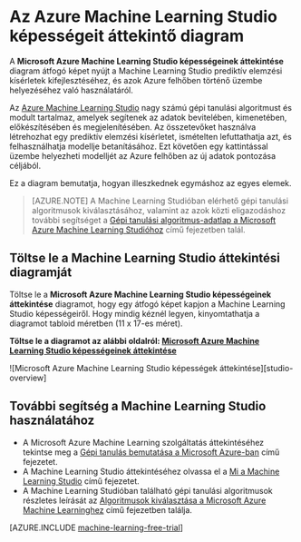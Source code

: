 <properties
    pageTitle="A Machine Learning Studio képességeit áttekintő diagram | Microsoft Azure"
    description="A Studio prediktív elemzési kísérletek kifejlesztéséhez, és azok Azure felhőben történő üzembe helyezéséhez való használatát bemutató nyomtatható diagram az Azure Machine Learning Studio képességeiről."
    keywords="machine learning studio,overview diagram,download"
    services="machine-learning"
    documentationCenter=""
    authors="hning86"
    manager="paulettm"
    editor="cgronlun"/>

<tags
    ms.service="machine-learning"
    ms.workload="data-services"
    ms.tgt_pltfrm="na"
    ms.devlang="na"
    ms.topic="get-started-article"
    ms.date="05/22/2016"
    ms.author="haining;garye" />


# Az Azure Machine Learning Studio képességeit áttekintő diagram

A **Microsoft Azure Machine Learning Studio képességeinek áttekintése** diagram átfogó képet nyújt a Machine Learning Studio prediktív elemzési kísérletek kifejlesztéséhez, és azok Azure felhőben történő üzembe helyezéséhez való használatáról.

Az [Azure Machine Learning Studio](https://studio.azureml.net/) nagy számú gépi tanulási algoritmust és modult tartalmaz, amelyek segítenek az adatok bevitelében, kimenetében, előkészítésében és megjelenítésében. Az összetevőket használva létrehozhat egy prediktív elemzési kísérletet, ismételten lefuttathatja azt, és felhasználhatja modellje betanításához.
Ezt követően egy kattintással üzembe helyezheti modelljét az Azure felhőben az új adatok pontozása céljából.

Ez a diagram bemutatja, hogyan illeszkednek egymáshoz az egyes elemek.

> [AZURE.NOTE] A Machine Learning Studióban elérhető gépi tanulási algoritmusok kiválasztásához, valamint az azok közti eligazodáshoz további segítséget a [Gépi tanulási algoritmus-adatlap a Microsoft Azure Machine Learning Studióhoz](machine-learning-algorithm-cheat-sheet.md) című fejezetben talál.

## Töltse le a Machine Learning Studio áttekintési diagramját

Töltse le a **Microsoft Azure Machine Learning Studio képességeinek áttekintése** diagramot, hogy egy átfogó képet kapjon a Machine Learning Studio képességeiről. Hogy mindig kéznél legyen, kinyomtathatja a diagramot tabloid méretben (11 x 17-es méret).

**Töltse le a diagramot az alábbi oldalról: [Microsoft Azure Machine Learning Studio képességeinek áttekintése](http://download.microsoft.com/download/C/4/6/C4606116-522F-428A-BE04-B6D3213E9E52/ml_studio_overview_v1.1.pdf)**

![Microsoft Azure Machine Learning Studio képességek áttekintése][studio-overview]

[studio áttekintése]: ./media/machine-learning-studio-overview-diagram/ml_studio_overview_v1.1.png


## További segítség a Machine Learning Studio használatához

* A Microsoft Azure Machine Learning szolgáltatás áttekintéséhez tekintse meg a [Gépi tanulás bemutatása a Microsoft Azure-ban](machine-learning-what-is-machine-learning.md) című fejezetet.
* A Machine Learning Studio áttekintéséhez olvassa el a [Mi a Machine Learning Studio](machine-learning-what-is-ml-studio.md) című fejezetet.
* A Machine Learning Studióban található gépi tanulási algoritmusok részletes leírását az [Algoritmusok kiválasztása a Microsoft Azure Machine Learninghez](machine-learning-algorithm-choice.md) című fejezetben találja.

[AZURE.INCLUDE [machine-learning-free-trial](../../includes/machine-learning-free-trial.md)]



<!--HONumber=Jun16_HO2-->


